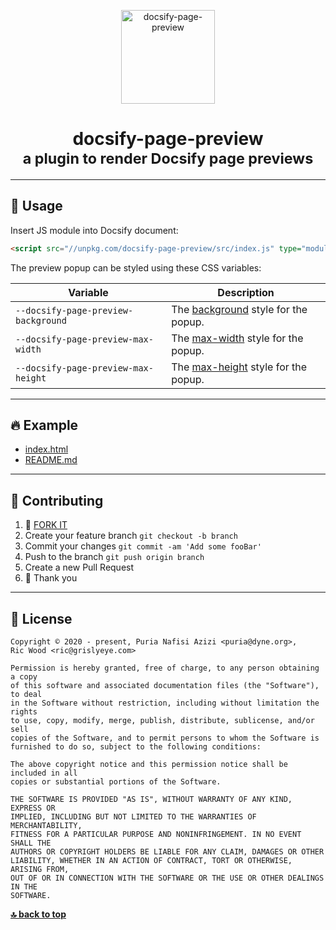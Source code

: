 <p align="center">
    <img alt="docsify-page-preview" src="https://docsify.js.org/_media/icon.svg" width="150" />
</p>

<h1 align="center">
  docsify-page-preview</br>
  <sub>a plugin to render Docsify page previews</sub>
</h1>

---

## 💾 Usage

Insert JS module into Docsify document:

   ```html
   <script src="//unpkg.com/docsify-page-preview/src/index.js" type="module"></script>
   ```

The preview popup can be styled using these CSS variables:

| Variable | Description |
| -------- | ----------- |
| `--docsify-page-preview-background` | The [background](https://developer.mozilla.org/en-US/docs/Web/CSS/background) style for the popup.
| `--docsify-page-preview-max-width` | The [max-width](https://developer.mozilla.org/en-US/docs/Web/CSS/max-width) style for the popup.
| `--docsify-page-preview-max-height` | The [max-height](https://developer.mozilla.org/en-US/docs/Web/CSS/max-height) style for the popup.

---


## 🔥 Example

- [index.html](docs/index.html)
- [README.md](https://raw.githubusercontent.com/rgwood/docsify-page-preview/master/docs/README.md)

---

## 👤 Contributing

1.  🔀 [FORK IT](../../fork)
2.  Create your feature branch `git checkout -b branch`
3.  Commit your changes `git commit -am 'Add some fooBar'`
4.  Push to the branch `git push origin branch`
5.  Create a new Pull Request
6.  🙏 Thank you

---

## 💼 License

    Copyright © 2020 - present, Puria Nafisi Azizi <puria@dyne.org>,
    Ric Wood <ric@grislyeye.com>

    Permission is hereby granted, free of charge, to any person obtaining a copy
    of this software and associated documentation files (the "Software"), to deal
    in the Software without restriction, including without limitation the rights
    to use, copy, modify, merge, publish, distribute, sublicense, and/or sell
    copies of the Software, and to permit persons to whom the Software is
    furnished to do so, subject to the following conditions:

    The above copyright notice and this permission notice shall be included in all
    copies or substantial portions of the Software.

    THE SOFTWARE IS PROVIDED "AS IS", WITHOUT WARRANTY OF ANY KIND, EXPRESS OR
    IMPLIED, INCLUDING BUT NOT LIMITED TO THE WARRANTIES OF MERCHANTABILITY,
    FITNESS FOR A PARTICULAR PURPOSE AND NONINFRINGEMENT. IN NO EVENT SHALL THE
    AUTHORS OR COPYRIGHT HOLDERS BE LIABLE FOR ANY CLAIM, DAMAGES OR OTHER
    LIABILITY, WHETHER IN AN ACTION OF CONTRACT, TORT OR OTHERWISE, ARISING FROM,
    OUT OF OR IN CONNECTION WITH THE SOFTWARE OR THE USE OR OTHER DEALINGS IN THE
    SOFTWARE.

**[🔝 back to top](#-install)**
